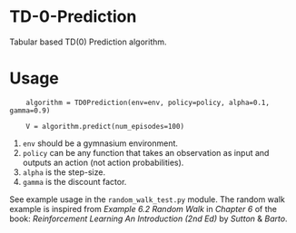 # TD-0-Prediction
Tabular based TD(0) Prediction algorithm.



# Usage
```
    algorithm = TD0Prediction(env=env, policy=policy, alpha=0.1, gamma=0.9)

    V = algorithm.predict(num_episodes=100)
```

1. ``env`` should be a gymnasium environment.
2. ```policy``` can be any function that takes an observation as input and outputs an action (not action probabilities).
3. ```alpha``` is the step-size.
4. ```gamma``` is the discount factor.


See example usage in the ```random_walk_test.py``` module. The random walk example is inspired from _Example 6.2 Random Walk_ in _Chapter 6_ of the book: _Reinforcement Learning An Introduction (2nd Ed)_ by _Sutton_ & _Barto_.
